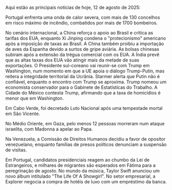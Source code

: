 Aqui estão as principais notícias de hoje, 12 de agosto de 2025:

Portugal enfrenta uma onda de calor severa, com mais de 130 concelhos em risco máximo de incêndio, combatidos por mais de 1700 bombeiros.

No cenário internacional, a China reforça o apoio ao Brasil e critica as tarifas dos EUA, enquanto Xi Jinping condena o "protecionismo" americano após a imposição de taxas ao Brasil. A China também proibiu a importação de aves da Espanha devido a surtos de gripe aviária. As bolsas chinesas subiram após a extensão da trégua comercial com os EUA. A Índia prevê que as altas taxas dos EUA vão atingir mais da metade de suas exportações.
O Presidente sul-coreano vai reunir-se com Trump em Washington, num momento em que a UE apoia o diálogo Trump-Putin, mas reitera a integridade territorial da Ucrânia. Starmer alerta que Putin não é confiável, enquanto o encontro com Trump se aproxima. Trump nomeou um economista conservador para o Gabinete de Estatísticas do Trabalho. A Cidade do México contesta Trump, afirmando que a taxa de homicídios é menor que em Washington.

Em Cabo Verde, foi decretado Luto Nacional após uma tempestade mortal em São Vicente.

No Médio Oriente, em Gaza, pelo menos 12 pessoas morreram num ataque israelita, com Madonna a apelar ao Papa.

Na Venezuela, a Comissão de Direitos Humanos decidiu a favor de opositor venezuelano, enquanto famílias de presos políticos denunciam a suspensão de visitas.

Em Portugal, candidatos presidenciais reagem ao chumbo da Lei de Estrangeiros, e milhares de migrantes são esperados em Fátima para a peregrinação de agosto. No mundo da música, Taylor Swift anunciou um novo álbum intitulado "The Life Of A Showgirl". No setor empresarial, a Explorer negocia a compra de hotéis de luxo com um empréstimo da banca.